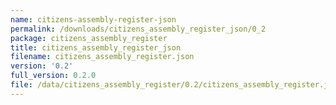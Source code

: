 ```yaml
---
name: citizens-assembly-register-json
permalink: /downloads/citizens_assembly_register_json/0_2
package: citizens_assembly_register
title: citizens_assembly_register_json
filename: citizens_assembly_register.json
version: '0.2'
full_version: 0.2.0
file: /data/citizens_assembly_register/0.2/citizens_assembly_register.json
---
```

